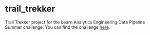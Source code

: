 # trail_trekker
Trail Trekker project for the Learn Analytics Engineering Data Pipeline Summer challenge. You can find the challenge [here](https://learnanalyticsengineering.substack.com/t/data-pipeline-summer).
